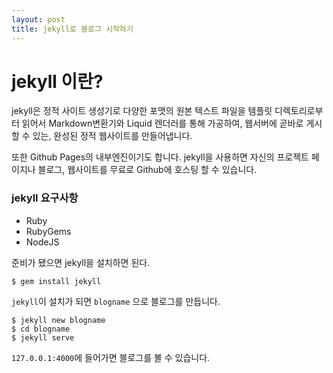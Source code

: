 ```yaml
---
layout: post
title: jekyll로 블로그 시작하기
---
```


# jekyll 이란?
jekyll은 정적 사이트 생성기로 다양한 포맷의 원본 텍스트 파일을 템플릿 디렉토리로부터 읽어서 Markdown변환기와 Liquid 렌더러를 통해 가공하여, 웹서버에 곧바로 게시할 수 있는, 완성된 정적 웹사이트를 만들어냅니다.

또한 Github Pages의 내부엔진이기도 합니다. jekyll을 사용하면 자신의 프로젝트 페이지나 블로그, 웹사이트를 무료로 Github에 호스팅 할 수 있습니다.



### jekyll 요구사항

* Ruby
* RubyGems
* NodeJS

준비가 됐으면 jekyll을 설치하면 된다.
```
$ gem install jekyll
```

`jekyll`이 설치가 되면
`blogname` 으로 블로그를 만듭니다.

```
$ jekyll new blogname
$ cd blogname
$ jekyll serve
```
`127.0.0.1:4000`에 들어가면 블로그를 볼 수 있습니다.
